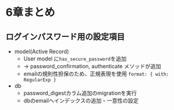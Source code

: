 # 6章まとめ

## ログインパスワード用の設定項目
- model(Active Record)
    - User model に```has_secure_password```を追加
    - -> password_confirmation, authenticate メソッドが追加
    - emailの規則性担保のため、正規表現を使用 ```format: { with: RegularExp }```
- db
    - password_digestカラム追加のmigrationを実行
    - dbのemailへインデックスの追加・一意性の設定




